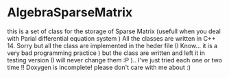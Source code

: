 # AlgebraSparseMatrix

this is a set of class for the storage of Sparse Matrix (usefull when you deal with Parial differential equation system ) All the classes are written in C++ 14. Sorry but all the class are implemented in the heder file 
(I Know... it is a very bad programming practice ) but the class are written and left it in testing version (I will never change them :P ).. I've just tried each one or two time !!
Doxygen is incomplete! please don't care with me about :)
